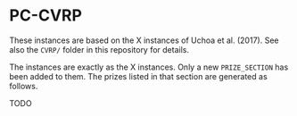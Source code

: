 # PC-CVRP

These instances are based on the X instances of Uchoa et al. (2017).
See also the `CVRP/` folder in this repository for details.

The instances are exactly as the X instances.
Only a new `PRIZE_SECTION` has been added to them.
The prizes listed in that section are generated as follows.

TODO
